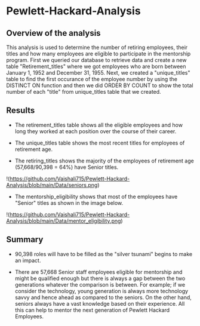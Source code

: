 # Pewlett-Hackard-Analysis

## Overview of the analysis
This analysis is used to determine the number of retiring employees, their titles and how many employees are eligible to participate in the mentorship program.
First we queried our database to retrieve data and create a new table "Retirement_titles" where we got employees who are born between January 1, 1952 and December 31, 1955.
Next, we created a "unique_titles" table to find the first occurance of the employee number by using the DISTINCT ON function and then we did ORDER BY COUNT to show the total number of each "title" from unique_titles table that we created.

## Results

* The retirement_titles table shows all the eligible employees and how long they worked at each position over the course of their career.

* The unique_titles table shows the most recent titles for employees of retirement age.

* The retiring_titles shows the majority of the employees of retirement age (57,668/90,398 = 64%) have Senior titles.

!(https://github.com/Vaishali715/Pewlett-Hackard-Analysis/blob/main/Data/seniors.png)

* The mentorship_eligibility shows that most of the employees have "Senior" titles as shown in the image below.

!(https://github.com/Vaishali715/Pewlett-Hackard-Analysis/blob/main/Data/mentor_eligibility.png)


## Summary

* 90,398 roles will have to be filled as the "silver tsunami" begins to make an impact.

* There are 57,668 Senior staff employees eligible for mentorship and might be qualified enough but there is always a gap between the two generations whatever the comparison is between. For example; if we consider the technology, young generation is always more technology savvy and hence ahead as compared to the seniors. On the other hand, seniors always have a vast knowledge based on their experience. All this can help to mentor the next generation of Pewlett Hackard Employees.
